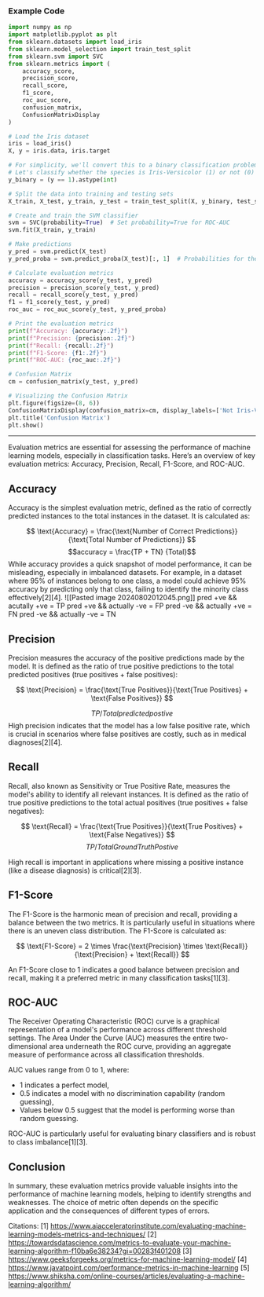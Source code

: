 ### Example Code

```python
import numpy as np
import matplotlib.pyplot as plt
from sklearn.datasets import load_iris
from sklearn.model_selection import train_test_split
from sklearn.svm import SVC
from sklearn.metrics import (
    accuracy_score,
    precision_score,
    recall_score,
    f1_score,
    roc_auc_score,
    confusion_matrix,
    ConfusionMatrixDisplay
)

# Load the Iris dataset
iris = load_iris()
X, y = iris.data, iris.target

# For simplicity, we'll convert this to a binary classification problem
# Let's classify whether the species is Iris-Versicolor (1) or not (0)
y_binary = (y == 1).astype(int)

# Split the data into training and testing sets
X_train, X_test, y_train, y_test = train_test_split(X, y_binary, test_size=0.2, random_state=42)

# Create and train the SVM classifier
svm = SVC(probability=True)  # Set probability=True for ROC-AUC
svm.fit(X_train, y_train)

# Make predictions
y_pred = svm.predict(X_test)
y_pred_proba = svm.predict_proba(X_test)[:, 1]  # Probabilities for the positive class

# Calculate evaluation metrics
accuracy = accuracy_score(y_test, y_pred)
precision = precision_score(y_test, y_pred)
recall = recall_score(y_test, y_pred)
f1 = f1_score(y_test, y_pred)
roc_auc = roc_auc_score(y_test, y_pred_proba)

# Print the evaluation metrics
print(f"Accuracy: {accuracy:.2f}")
print(f"Precision: {precision:.2f}")
print(f"Recall: {recall:.2f}")
print(f"F1-Score: {f1:.2f}")
print(f"ROC-AUC: {roc_auc:.2f}")

# Confusion Matrix
cm = confusion_matrix(y_test, y_pred)

# Visualizing the Confusion Matrix
plt.figure(figsize=(8, 6))
ConfusionMatrixDisplay(confusion_matrix=cm, display_labels=['Not Iris-Versicolor', 'Iris-Versicolor']).plot(cmap=plt.cm.Blues)
plt.title('Confusion Matrix')
plt.show()
```


------------
Evaluation metrics are essential for assessing the performance of machine learning models, especially in classification tasks. Here’s an overview of key evaluation metrics: Accuracy, Precision, Recall, F1-Score, and ROC-AUC.

## Accuracy

Accuracy is the simplest evaluation metric, defined as the ratio of correctly predicted instances to the total instances in the dataset. It is calculated as:

$$
\text{Accuracy} = \frac{\text{Number of Correct Predictions}}{\text{Total Number of Predictions}}
$$
$$accuracy = \frac{TP + TN} {Total}$$ 
While accuracy provides a quick snapshot of model performance, it can be misleading, especially in imbalanced datasets. For example, in a dataset where 95% of instances belong to one class, a model could achieve 95% accuracy by predicting only that class, failing to identify the minority class effectively[2][4].
![[Pasted image 20240802012045.png]]
pred +ve && acutally +ve = TP
pred +ve && actually -ve = FP
pred -ve && actually +ve = FN
pred -ve && actually -ve = TN

## Precision

Precision measures the accuracy of the positive predictions made by the model. It is defined as the ratio of true positive predictions to the total predicted positives (true positives + false positives):

$$
\text{Precision} = \frac{\text{True Positives}}{\text{True Positives} + \text{False Positives}}
$$

$$TP/ Total predicted postive$$
High precision indicates that the model has a low false positive rate, which is crucial in scenarios where false positives are costly, such as in medical diagnoses[2][4].

## Recall

Recall, also known as Sensitivity or True Positive Rate, measures the model's ability to identify all relevant instances. It is defined as the ratio of true positive predictions to the total actual positives (true positives + false negatives):

$$
\text{Recall} = \frac{\text{True Positives}}{\text{True Positives} + \text{False Negatives}}
$$
$$TP/Total Ground Truth Postive$$

High recall is important in applications where missing a positive instance (like a disease diagnosis) is critical[2][3].

## F1-Score

The F1-Score is the harmonic mean of precision and recall, providing a balance between the two metrics. It is particularly useful in situations where there is an uneven class distribution. The F1-Score is calculated as:

$$
\text{F1-Score} = 2 \times \frac{\text{Precision} \times \text{Recall}}{\text{Precision} + \text{Recall}}
$$

An F1-Score close to 1 indicates a good balance between precision and recall, making it a preferred metric in many classification tasks[1][3].

## ROC-AUC

The Receiver Operating Characteristic (ROC) curve is a graphical representation of a model's performance across different threshold settings. The Area Under the Curve (AUC) measures the entire two-dimensional area underneath the ROC curve, providing an aggregate measure of performance across all classification thresholds.

AUC values range from 0 to 1, where:
- 1 indicates a perfect model,
- 0.5 indicates a model with no discrimination capability (random guessing),
- Values below 0.5 suggest that the model is performing worse than random guessing.

ROC-AUC is particularly useful for evaluating binary classifiers and is robust to class imbalance[1][3].

## Conclusion

In summary, these evaluation metrics provide valuable insights into the performance of machine learning models, helping to identify strengths and weaknesses. The choice of metric often depends on the specific application and the consequences of different types of errors.

Citations:
[1] https://www.aiacceleratorinstitute.com/evaluating-machine-learning-models-metrics-and-techniques/
[2] https://towardsdatascience.com/metrics-to-evaluate-your-machine-learning-algorithm-f10ba6e38234?gi=00283f401208
[3] https://www.geeksforgeeks.org/metrics-for-machine-learning-model/
[4] https://www.javatpoint.com/performance-metrics-in-machine-learning
[5] https://www.shiksha.com/online-courses/articles/evaluating-a-machine-learning-algorithm/